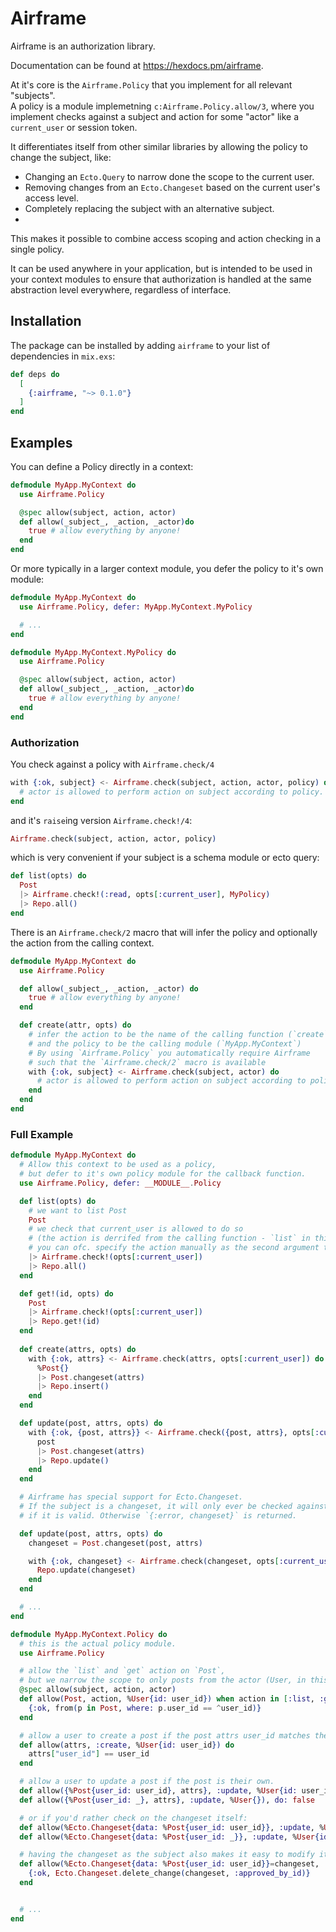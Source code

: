 # Airframe

Airframe is an authorization library.

Documentation can be found at <https://hexdocs.pm/airframe>.

At it's core is the `Airframe.Policy` that you implement for all relevant "subjects".  
A policy is a module implemetning `c:Airframe.Policy.allow/3`, where you implement checks against a subject and action for some "actor" like a `current_user` or session token.

It differentiates itself from other similar libraries by allowing the policy to change the subject, like:
- Changing an `Ecto.Query` to narrow done the scope to the current user.
- Removing changes from an `Ecto.Changeset` based on the current user's access level.
- Completely replacing the subject with an alternative subject.
- 
This makes it possible to combine access scoping and action checking in a single policy.

It can be used anywhere in your application, but is intended to be used in your context modules to
ensure that authorization is handled at the same abstraction level everywhere, regardless of interface.

## Installation

The package can be installed by adding `airframe` to your list of dependencies in `mix.exs`:

```elixir
def deps do
  [
    {:airframe, "~> 0.1.0"}
  ]
end
```

## Examples

You can define a Policy directly in a context:

```elixir
defmodule MyApp.MyContext do
  use Airframe.Policy

  @spec allow(subject, action, actor)
  def allow(_subject_, _action, _actor)do
    true # allow everything by anyone!
  end
end
```

Or more typically in a larger context module, you defer the policy to it's own module:

```elixir
defmodule MyApp.MyContext do
  use Airframe.Policy, defer: MyApp.MyContext.MyPolicy

  # ...
end

defmodule MyApp.MyContext.MyPolicy do
  use Airframe.Policy

  @spec allow(subject, action, actor)
  def allow(_subject_, _action, _actor)do
    true # allow everything by anyone!
  end
end
```

### Authorization

You check against a policy with `Airframe.check/4`

```elixir
with {:ok, subject} <- Airframe.check(subject, action, actor, policy) do
  # actor is allowed to perform action on subject according to policy.
end
```

and it's `raise`ing version `Airframe.check!/4`:

```elixir
Airframe.check(subject, action, actor, policy)
```

which is very convenient if your subject is a schema module or ecto query:

```elixir
def list(opts) do
  Post
  |> Airframe.check!(:read, opts[:current_user], MyPolicy)
  |> Repo.all()
end
```

There is an `Airframe.check/2` macro that will infer the policy and optionally the action from the calling context.

```elixir
defmodule MyApp.MyContext do
  use Airframe.Policy

  def allow(_subject_, _action, _actor) do
    true # allow everything by anyone!
  end

  def create(attr, opts) do
    # infer the action to be the name of the calling function (`create`)
    # and the policy to be the calling module (`MyApp.MyContext`)
    # By using `Airframe.Policy` you automatically require Airframe
    # such that the `Airframe.check/2` macro is available
    with {:ok, subject} <- Airframe.check(subject, actor) do
      # actor is allowed to perform action on subject according to policy.
    end
  end
end
```

### Full Example

```elixir
defmodule MyApp.MyContext do
  # Allow this context to be used as a policy,
  # but defer to it's own policy module for the callback function.
  use Airframe.Policy, defer: __MODULE__.Policy

  def list(opts) do
    # we want to list Post
    Post
    # we check that current_user is allowed to do so
    # (the action is derrifed from the calling function - `list` in this case,
    # you can ofc. specify the action manually as the second argument to check!/3)
    |> Airframe.check!(opts[:current_user])
    |> Repo.all()
  end

  def get!(id, opts) do
    Post
    |> Airframe.check!(opts[:current_user])
    |> Repo.get!(id)
  end
  
  def create(attrs, opts) do
    with {:ok, attrs} <- Airframe.check(attrs, opts[:current_user]) do
      %Post{}
      |> Post.changeset(attrs)
      |> Repo.insert()
    end
  end

  def update(post, attrs, opts) do
    with {:ok, {post, attrs}} <- Airframe.check({post, attrs}, opts[:current_user]) do
      post
      |> Post.changeset(attrs)
      |> Repo.update()
    end
  end

  # Airframe has special support for Ecto.Changeset.
  # If the subject is a changeset, it will only ever be checked against the policy
  # if it is valid. Otherwise `{:error, changeset}` is returned.

  def update(post, attrs, opts) do
    changeset = Post.changeset(post, attrs)

    with {:ok, changeset} <- Airframe.check(changeset, opts[:current_user]) do
      Repo.update(changeset)
    end
  end

  # ...
end

defmodule MyApp.MyContext.Policy do
  # this is the actual policy module.
  use Airframe.Policy

  # allow the `list` and `get` action on `Post`,
  # but we narrow the scope to only posts from the actor (User, in this case)
  @spec allow(subject, action, actor)
  def allow(Post, action, %User{id: user_id}) when action in [:list, :get] do
    {:ok, from(p in Post, where: p.user_id == ^user_id)}
  end

  # allow a user to create a post if the post attrs user_id matches their user's id
  def allow(attrs, :create, %User{id: user_id}) do
    attrs["user_id"] == user_id
  end

  # allow a user to update a post if the post is their own.
  def allow({%Post{user_id: user_id}, attrs}, :update, %User{id: user_id}), do: true
  def allow({%Post{user_id: _}, attrs}, :update, %User{}), do: false

  # or if you'd rather check on the changeset itself:
  def allow(%Ecto.Changeset{data: %Post{user_id: user_id}}, :update, %User{id: user_id}), do: true
  def allow(%Ecto.Changeset{data: %Post{user_id: _}}, :update, %User{id: _}), do: false

  # having the changeset as the subject also makes it easy to modify it:
  def allow(%Ecto.Changeset{data: %Post{user_id: user_id}}=changeset, :update, %User{id: user_id}) do
    {:ok, Ecto.Changeset.delete_change(changeset, :approved_by_id)}
  end


  # ...
end
```


